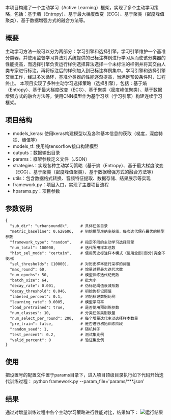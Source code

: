 本项目构建了一个主动学习（Active Learning）框架，实现了多个主动学习策略，包括：基于熵（Entropy）、基于最大梯度改变（ECG）、基于聚类（密度峰值聚类）、基于数据增强方式的融合方法等。

## 概要
主动学习方法一般可以分为两部分：学习引擎和选择引擎。学习引擎维护一个基准分类器，并使用监督学习算法对系统提供的已标注样例进行学习从而使该分类器的性能提高，而选择引擎负责运行样例选择算法选择一个未标注的样例并将其交由人类专家进行标注，再将标注后的样例加入到已标注样例集中。学习引擎和选择引擎交替工作，经过多次循环，基准分类器的性能逐渐提高，当满足预设条件时，过程终止。
本项目实现了多种主动学习选择策略（选择引擎），包括：基于熵（Entropy）、基于最大梯度改变（ECG）、基于聚类（密度峰值聚类）、基于数据增强方式的融合方法等，使用CNN模型作为基学习器（学习引擎）构建连续学习框架。

## 项目结构
* models_keras: 使用keras构建模型以及各种基本信息的获取（梯度，深度特征、熵值等）
* models_tf: 使用纯tensorflow接口构建模型
* outputs：数据输出目录
* params：框架参数定义文件（JSON）
* strategies：实现各种主动学习策略（基于熵（Entropy）、基于最大梯度改变（ECG）、基于聚类（密度峰值聚类）、基于数据增强方式的融合方法等）
* utils：包含数据格式转换、音频特征提取、数据存储、结果展示等实现
* framework.py：项目入口，实现了主要项目流程
* hparams.py：项目参数

## 参数说明
    {
      "sub_dir": "urbansound8k",     # 具体任务目录
      "metric_baseline": 0.628606,   # 初始模型准确率基线，每次迭代保存最优的模型参数
      "framework_type": "random",    # 指定不同的主动学习选择引擎
      "num_total": 100000,           # 迭代所用样本总数
      "hist_sel_mode": "certain",    # 使用历史标注样本模式（使用全部|部分|完全不使用）
      "sel_thresholds": [10000],     # 对历史样本进行采样的阈值
      "max_round": 60,               # 增量过程最大迭代次数
      "num_epochs": 50,              # 模型训练迭代纪元数
      "batch_size": 64,              # 批大小
      "decay_rate": 0.001,           # 伪标记阈值衰减系数
      "decay_threshold": 0.046,      # 初始伪标记阈值
      "labeled_percent": 0.1,        # 初始标记数据比例
      "learning_rate": 0.0005,       # 模型学习率
      "load_pretrained": true,       # 是否使用预训练参数
      "num_classes": 10,             # 分类任务类别数量
      "num_select_per_round": 200,   # 每个增量迭代主动选择样本数量
      "pre_train": false,            # 是否进行初始训练阶段
      "random_seed": 1,              # 随机种子
      "test_percent": 0.2,           # 测试集比例
      "valid_percent": 0             # 验证集比例
    }

## 使用
把设置号的配置文件置于params目录下，进入项目顶级目录执行如下代码开始迭代训练过程：
python framework.py --param_file='params/***.json' 

## 结果
通过对增量训练过程中各个主动学习策略进行性能对比，结果如下：
 ![运行结果](https://github.com/Boreaso/ALFramework/raw/master/images/strategy_result.png)
